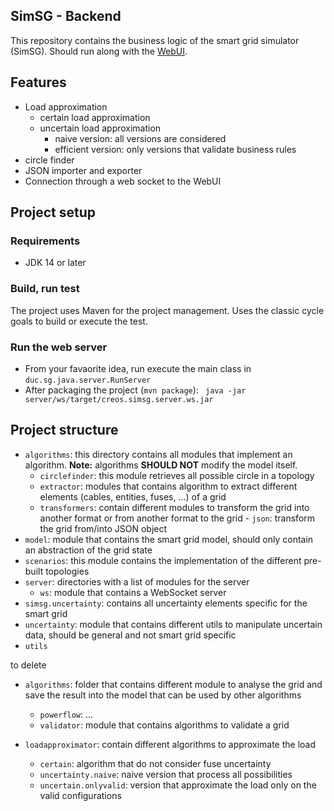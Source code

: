 SimSG - Backend
---

This repository contains the business logic of the smart grid simulator (SimSG). Should run along with the [WebUI](https://github.com/UL-SnT-Serval/creos.simSG.website).

## Features

- Load approximation
  - certain load approximation
  - uncertain load approximation
    - naive version: all versions are considered
    - efficient version: only versions that validate business rules
- circle finder
- JSON importer and exporter
- Connection through a web socket to the WebUI

## Project setup

### Requirements

- JDK 14 or later

### Build, run test

The project uses Maven for the project management. Uses the classic cycle goals to build or execute the test.

### Run the web server

- From your favaorite idea, run execute the main class in `duc.sg.java.server.RunServer`
- After packaging the project (`mvn package`): ` java -jar server/ws/target/creos.simsg.server.ws.jar`

## Project structure 

- `algorithms`: this directory contains all modules that implement an algorithm. **Note:** algorithms **SHOULD NOT** modify the model itself.
    - `circlefinder`: this module retrieves all possible circle in a topology
    - `extractor`: modules that contains algorithm to extract different elements (cables, entities, fuses, ...) of a grid
    - `transformers`: contain different modules to transform the grid into another format or from another format to the grid
            - `json`: transform the grid from/into JSON object
- `model`: module that contains the smart grid model, should only contain an abstraction of the grid state
- `scenarios`: this module contains the implementation of the different pre-built topologies
- `server`: directories with a list of modules for the server
    - `ws`: module that contains a WebSocket server
- `simsg.uncertainty`: contains all uncertainty elements specific for the smart grid
- `uncertainty`: module that contains different utils to manipulate uncertain data, should be general and not smart grid specific
- `utils`

to delete

- `algorithms`: folder that contains different module to analyse the grid and save the result into the model that can be used by other algorithms
   
    - `powerflow`: ...
    - `validator`: module that contains algorithms to validate a grid
- `loadapproximator`: contain different algorithms to approximate the load
    - `certain`: algorithm that do not consider fuse uncertainty
    - `uncertainty.naive`: naive  version that process all possibilities
    - `uncertain.onlyvalid`: version that approximate the load only on the valid configurations











